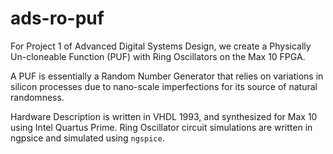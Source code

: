# ads-ro-puf
For Project 1 of Advanced Digital Systems Design, we create a Physically Un-cloneable Function (PUF) with Ring Oscillators on the Max 10 FPGA.

A PUF is essentially a Random Number Generator that relies on variations in silicon processes due to nano-scale imperfections for its source of natural randomness.

Hardware Description is written in VHDL 1993, and synthesized for Max 10 using Intel Quartus Prime.
Ring Oscillator circuit simulations are written in ngpsice and simulated using `ngspice`. 
